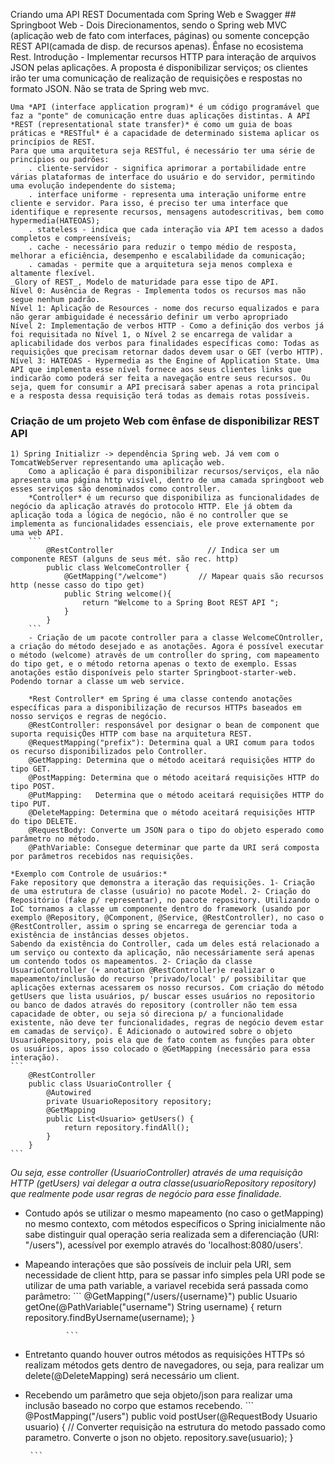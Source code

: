  Criando uma API REST Documentada com Spring Web e Swagger
    ## Springboot Web - Dois Direcionamentos, sendo o Spring web MVC (aplicação web de fato com interfaces, páginas) ou somente concepção REST API(camada de disp. de recursos apenas). Ênfase no ecosistema Rest.
    Introdução - Implementar recursos HTTP para interação de arquivos JSON pelas aplicações. A proposta é disponibilizar serviços; os clientes irão ter uma comunicação de realização de requisições e respostas no formato JSON. Não se trata de Spring web mvc.
    
    Uma *API (interface application program)* é um código programável que faz a "ponte" de comunicação entre duas aplicações distintas. A API *REST (representational state transfer)* é como um guia de boas práticas e *RESTful* é a capacidade de determinado sistema aplicar os princípios de REST. 
    Para que uma arquitetura seja RESTful, é necessário ter uma série de princípios ou padrões:
        . cliente-servidor - significa aprimorar a portabilidade entre várias plataformas de interface do usuário e do servidor, permitindo uma evolução independente do sistema;
        . interface uniforme - representa uma interação uniforme entre cliente e servidor. Para isso, é preciso ter uma interface que identifique e represente recursos, mensagens autodescritivas, bem como hypermedia(HATEOAS);
        . stateless - indica que cada interação via API tem acesso a dados completos e compreensíveis;
        . cache - necessário para reduzir o tempo médio de resposta, melhorar a eficiência, desempenho e escalabilidade da comunicação;
        . camadas - permite que a arquitetura seja menos complexa e altamente flexível.
    _Glory of REST_, Modelo de maturidade para esse tipo de API.
    Nível 0: Ausência de Regras - Implementa todos os recursos mas não segue nenhum padrão.
    Nível 1: Aplicação de Resources - nome dos recurso equalizados e para não gerar ambiguidade é necessário definir um verbo apropriado
    Nível 2: Implementação de verbos HTTP - Como a definição dos verbos já foi requisitada no Nível 1, o Nível 2 se encarrega de validar a aplicabilidade dos verbos para finalidades específicas como: Todas as requisições que precisam retornar dados devem usar o GET (verbo HTTP).
    Nível 3: HATEOAS - Hypermedia as the Engine of Application State. Uma API que implementa esse nível fornece aos seus clientes links que indicarão como poderá ser feita a navegação entre seus recursos. Ou seja, quem for consumir a API precisará saber apenas a rota principal e a resposta dessa requisição terá todas as demais rotas possíveis.


### Criação de um projeto Web com ênfase de disponibilizar REST API
 
    1) Spring Initializr -> dependência Spring web. Já vem com o TomcatWebServer representando uma aplicação web.
        Como a aplicação é para disponibilizar recursos/serviços, ela não apresenta uma página http visível, dentro de uma camada springboot web esses serviços são denominados como controller.
        *Controller* é um recurso que disponibiliza as funcionalidades de negócio da aplicação através do protocolo HTTP. Ele já obtem da aplicação toda a lógica de negócio, não é no controller que se implementa as funcionalidades essenciais, ele prove externamente por uma web API. 
        ```
            @RestController                     // Indica ser um componente REST (alguns de seus mét. são rec. http)
            public class WelcomeController {
                @GetMapping("/welcome")       // Mapear quais são recursos http (nesse casso do tipo get)
                public String welcome(){
                    return "Welcome to a Spring Boot REST API ";
                }
            }
        ```
        - Criação de um pacote controller para a classe WelcomeCOntroller, a criação do método desejado e as anotações. Agora é possível executar o método (welcome) através de um controller do spring, com mapeamento do tipo get, e o método retorna apenas o texto de exemplo. Essas anotações estão disponíveis pelo starter Springboot-starter-web. Podendo tornar a classe um web service. 
        
        *Rest Controller* em Spring é uma classe contendo anotações específicas para a disponibilização de recursos HTTPs baseados em nosso serviços e regras de negócio.
        @RestController: responsável por designar o bean de component que suporta requisiçÕes HTTP com base na arquitetura REST.
        @RequestMapping("prefix"): Determina qual a URI comum para todos os recurso disponibilizados pelo Controller.
        @GetMapping: Determina que o método aceitará requisições HTTP do tipo GET.
        @PostMapping: Determina que o método aceitará requisições HTTP do tipo POST.
        @PutMapping:   Determina que o método aceitará requisições HTTP do tipo PUT.
        @DeleteMapping: Determina que o método aceitará requisições HTTP do tipo DELETE.
        @RequestBody: Converte um JSON para o tipo do objeto esperado como parâmetro no método.
        @PathVariable: Consegue determinar que parte da URI será composta por parâmetros recebidos nas requisições.

    *Exemplo com Controle de usuários:*
    Fake repository que demonstra a iteração das requisições. 1- Criação de uma estrutura de classe (usuário) no pacote Model. 2- Criação do Repositório (fake p/ representar), no pacote repository. Utilizando o IoC tornamos a classe um componente dentro do framework (usando por exemplo @Repository, @Component, @Service, @RestController), no caso o @RestController, assim o spring se encarrega de gerenciar toda a existência de instâncias desses objetos.
    Sabendo da existência do Controller, cada um deles está relacionado a um serviço ou contexto da aplicação, não necessáriamente será apenas um contendo todos os mapeamentos. 2- Criação da classe UsuarioController (+ anotation @RestController)e realizar o mapeamento/inclusão do recurso 'privado/local' p/ possibilitar que aplicações externas acessarem os nosso recursos. Com criação do método getUsers que lista usuários, p/ buscar esses usuários no repositorio ou banco de dados através do repository (controller não tem essa capacidade de obter, ou seja só direciona p/ a funcionalidade existente, não deve ter funcionalidades, regras de negócio devem estar em camadas de serviço). É Adicionado o autowired sobre o objeto UsuarioRepository, pois ela que de fato contem as funções para obter os usuários, apos isso colocado o @GetMapping (necessário para essa interação).
    ```
        @RestController
        public class UsuarioController {
            @Autowired
            private UsuarioRepository repository;
            @GetMapping
            public List<Usuario> getUsers() {
                return repository.findAll();
            }
        }
    ```
 _Ou seja, esse controller (UsuarioController) através de uma requisição HTTP (getUsers) vai delegar a outra classe(usuarioRepository repository) que realmente pode usar regras de negócio para esse finalidade._

 - Contudo após se utilizar o mesmo mapeamento (no caso o getMapping) no mesmo contexto, com métodos específicos o Spring inicialmente não sabe distinguir qual operação seria realizada sem a diferenciação (URI: "/users"), acessível por exemplo através do 'localhost:8080/users'.
 - Mapeando interações que são possíveis de incluir pela URI, sem necessidade de client http, para se passar info simples pela URI pode se utilizar de uma path variable, a variavel recebida será passada como parâmetro:
                ```
                @GetMapping("/users/{username}")
                public Usuario getOne(@PathVariable("username") String username) {
                    return repository.findByUsername(username);
                } 

                ```
 - Entretanto quando houver outros métodos as requisições HTTPs só realizam métodos gets dentro de navegadores, ou seja, para realizar um delete(@DeleteMapping) será necessário um client.

 - Recebendo um parâmetro que seja objeto/json para realizar uma inclusão baseado no corpo que estamos recebendo.
        ```
        @PostMapping("/users")
    public void postUser(@RequestBody Usuario usuario) { // Converter requisição na estrutura do metodo passado como parametro. Converte o json no objeto.
        repository.save(usuario);
    }
    
        ```
























